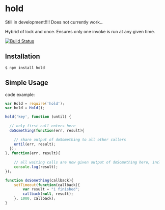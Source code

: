 hold
==============
Still in development!!!! Does not currently work...

Hybrid of lock and once. Ensures only one invoke is run at any given time.

[![Build Status](https://secure.travis-ci.org/socialradar/hold.png)](http://travis-ci.org/socialradar/hold)

## Installation

    $ npm install hold

## Simple Usage

code example:

```js
var Hold = require('hold');
var hold = Hold();

hold('key', function (until) {
  
  // only first call enters here
  doSomething(function(err, result){
    
    // share output of doSomething to all other callers
    until(err, result);
  });
}, function(err, result){
    
    // all waiting calls are now given output of doSomething here, includeing first caller
    console.log(result);
});

function doSomething(callback){
    setTimeout(function(callback){ 
        var result = "i finished";
        callback(null, result); 
    }, 1000, callback);
}

```
